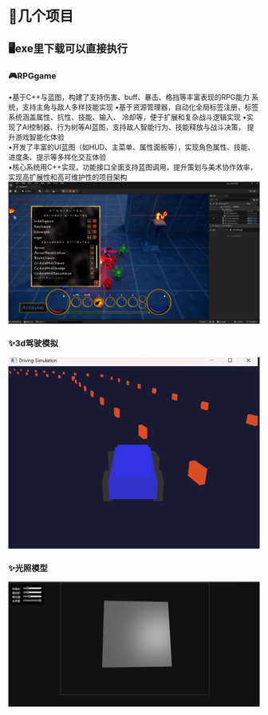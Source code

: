 # 🚀几个项目
## 🖥️exe里下载可以直接执行
### 🎮RPGgame
 •基于C++与蓝图，构建了支持伤害、buff、暴击、格挡等丰富表现的RPG能力
系统，支持主角与敌人多样技能实现 
 •基于资源管理器，自动化全局标签注册，标签系统涵盖属性、抗性、技能、输入、
冷却等，便于扩展和复杂战斗逻辑实现 
 •实现了AI控制器、行为树等AI蓝图，支持敌人智能行为、技能释放与战斗决策，
提升游戏智能化体验                                              
 •开发了丰富的UI蓝图（如HUD、主菜单、属性面板等），实现角色属性、技能、
进度条、提示等多样化交互体验                                        
 •核心系统用C++实现，功能接口全面支持蓝图调用，提升策划与美术协作效率，
实现高扩展性和高可维护性的项目架构 
![Game](RPGgame.png)
### ✨3d驾驶模拟
![3d驾驶模拟](3DCar.png)
### ✨光照模型
![光照模型](Bllin_phong.png)

